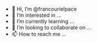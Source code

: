 - 👋 Hi, I’m @francourielpace
- 👀 I’m interested in ...
- 🌱 I’m currently learning ...
- 💞️ I’m looking to collaborate on ...
- 📫 How to reach me ...

<!---
francourielpace/francourielpace is a ✨ special ✨ repository because its `README.md` (this file) appears on your GitHub profile.
You can click the Preview link to take a look at your changes.
--->
